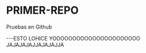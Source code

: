 PRIMER-REPO
===========

Pruebas en Github

---ESTO LOHICE YOOOOOOOOOOOOOOOOOOOOOO
JAJAJAJAJJAJAJAJJA
